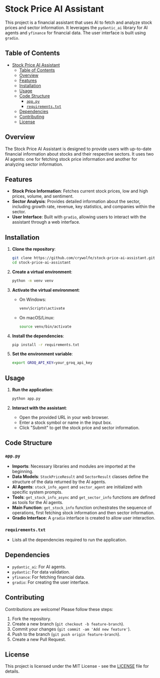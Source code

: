 # Stock Price AI Assistant

This project is a financial assistant that uses AI to fetch and analyze stock prices and sector information. It leverages the `pydantic_ai` library for AI agents and `yfinance` for financial data. The user interface is built using `gradio`.

## Table of Contents

- [Stock Price AI Assistant](#stock-price-ai-assistant)
  - [Table of Contents](#table-of-contents)
  - [Overview](#overview)
  - [Features](#features)
  - [Installation](#installation)
  - [Usage](#usage)
  - [Code Structure](#code-structure)
    - [`app.py`](#apppy)
    - [`requirements.txt`](#requirementstxt)
  - [Dependencies](#dependencies)
  - [Contributing](#contributing)
  - [License](#license)

## Overview

The Stock Price AI Assistant is designed to provide users with up-to-date financial information about stocks and their respective sectors. It uses two AI agents: one for fetching stock price information and another for analyzing sector information.

## Features

- **Stock Price Information**: Fetches current stock prices, low and high prices, volume, and sentiment.
- **Sector Analysis**: Provides detailed information about the sector, including growth rate, revenue, key statistics, and companies within the sector.
- **User Interface**: Built with `gradio`, allowing users to interact with the assistant through a web interface.

## Installation

1. **Clone the repository**:
   ```bash
   git clone https://github.com/crywolfe/stock-price-ai-assistant.git
   cd stock-price-ai-assistant
   ```

2. **Create a virtual environment**:
   ```bash
   python -m venv venv
   ```

3. **Activate the virtual environment**:
   - On Windows:
     ```bash
     venv\Scripts\activate
     ```
   - On macOS/Linux:
     ```bash
     source venv/bin/activate
     ```

4. **Install the dependencies**:
   ```bash
   pip install -r requirements.txt
   ```

5. **Set the environment variable**:
   ```bash
   export GROQ_API_KEY=your_groq_api_key
   ```

## Usage

1. **Run the application**:
   ```bash
   python app.py
   ```

2. **Interact with the assistant**:
   - Open the provided URL in your web browser.
   - Enter a stock symbol or name in the input box.
   - Click "Submit" to get the stock price and sector information.

## Code Structure

### `app.py`

- **Imports**: Necessary libraries and modules are imported at the beginning.
- **Data Models**: `StockPriceResult` and `SectorResult` classes define the structure of the data returned by the AI agents.
- **AI Agents**: `stock_info_agent` and `sector_agent` are initialized with specific system prompts.
- **Tools**: `get_stock_info_async` and `get_sector_info` functions are defined as tools for the AI agents.
- **Main Function**: `get_stock_info` function orchestrates the sequence of operations, first fetching stock information and then sector information.
- **Gradio Interface**: A `gradio` interface is created to allow user interaction.

### `requirements.txt`

- Lists all the dependencies required to run the application.

## Dependencies

- `pydantic_ai`: For AI agents.
- `pydantic`: For data validation.
- `yfinance`: For fetching financial data.
- `gradio`: For creating the user interface.

## Contributing

Contributions are welcome! Please follow these steps:

1. Fork the repository.
2. Create a new branch (`git checkout -b feature-branch`).
3. Commit your changes (`git commit -am 'Add new feature'`).
4. Push to the branch (`git push origin feature-branch`).
5. Create a new Pull Request.

## License

This project is licensed under the MIT License - see the [LICENSE](LICENSE) file for details.